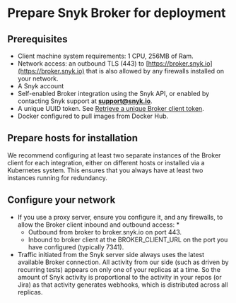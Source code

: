 # Prepare Snyk Broker for deployment

## Prerequisites

* Client machine system requirements: 1 CPU, 256MB of Ram.
* Network access: an outbound TLS (443) to [https://broker.snyk.io](https://broker.snyk.io) that is also allowed by any firewalls installed on your network.
* A Snyk account&#x20;
* Self-enabled Broker integration using the Snyk API, or enabled by contacting Snyk support at **support@snyk.io**.&#x20;
* A unique UUID token. See [Retrieve a unique Broker client token](https://docs.snyk.io/integrations/snyk-broker/retrieve-a-unique-broker-client-token).
* Docker configured to pull images from Docker Hub.

## Prepare hosts for installation

We recommend configuring at least two separate instances of the Broker client for each integration, either on different hosts or installed via a Kubernetes system. This ensures that you always have at least two instances running for redundancy.

## Configure your network

* If you use a proxy server, ensure you configure it, and any firewalls, to allow the Broker client inbound and outbound access:
  *
    * Outbound from broker to broker.snyk.io on port 443.
    * Inbound to broker client at the BROKER\_CLIENT\_URL on the port you have configured (typically 7341).
* Traffic initiated from the Snyk server side always uses the latest available Broker connection. All activity from our side (such as driven by recurring tests) appears on only one of your replicas at a time. So the amount of Snyk activity is proportional to the activity in your repos (or Jira) as that activity generates webhooks, which is distributed across all replicas. &#x20;
